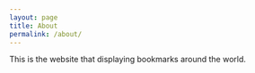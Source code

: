 ```yaml
---
layout: page
title: About
permalink: /about/
---
```


This is the website that displaying bookmarks around the world.

